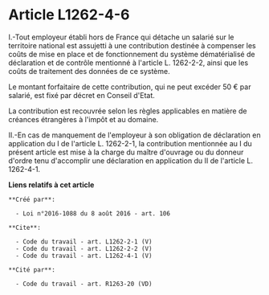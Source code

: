 # Article L1262-4-6

I.-Tout employeur établi hors de France qui détache un salarié sur le territoire national est assujetti à une contribution
destinée à compenser les coûts de mise en place et de fonctionnement du système dématérialisé de déclaration et de contrôle
mentionné à l'article L. 1262-2-2, ainsi que les coûts de traitement des données de ce système. 

Le montant forfaitaire de cette contribution, qui ne peut excéder 50 € par salarié, est fixé par décret en Conseil d'Etat. 

La contribution est recouvrée selon les règles applicables en matière de créances étrangères à l'impôt et au domaine. 

II.-En cas de manquement de l'employeur à son obligation de déclaration en application du I de l'article L. 1262-2-1, la
contribution mentionnée au I du présent article est mise à la charge du maître d'ouvrage ou du donneur d'ordre tenu
d'accomplir une déclaration en application du II de l'article L. 1262-4-1.

**Liens relatifs à cet article**

	**Créé par**:

	  - Loi n°2016-1088 du 8 août 2016 - art. 106

	**Cite**:

	  - Code du travail - art. L1262-2-1 (V)
	  - Code du travail - art. L1262-2-2 (V)
	  - Code du travail - art. L1262-4-1 (V)

	**Cité par**:

	  - Code du travail - art. R1263-20 (VD)
